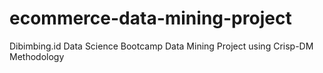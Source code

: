 # ecommerce-data-mining-project
Dibimbing.id Data Science Bootcamp Data Mining Project using Crisp-DM Methodology
